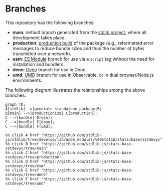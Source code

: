 <!--

@license Apache-2.0

Copyright (c) 2022 The Stdlib Authors.

Licensed under the Apache License, Version 2.0 (the "License");
you may not use this file except in compliance with the License.
You may obtain a copy of the License at

    http://www.apache.org/licenses/LICENSE-2.0

Unless required by applicable law or agreed to in writing, software
distributed under the License is distributed on an "AS IS" BASIS,
WITHOUT WARRANTIES OR CONDITIONS OF ANY KIND, either express or implied.
See the License for the specific language governing permissions and
limitations under the License.

-->

# Branches

This repository has the following branches:

-   **main**: default branch generated from the [stdlib project][stdlib-url], where all development takes place.
-   **production**: [production build][production-url] of the package (e.g., reformatted error messages to reduce bundle sizes and thus the number of bytes transmitted over a network).
-   **esm**: [ES Module][esm-url] branch for use via a `script` tag without the need for installation and bundlers.
-   **deno**: [Deno][deno-url] branch for use in Deno.
-   **umd**: [UMD][umd-url] branch for use in Observable, or in dual browser/Node.js environments.

The following diagram illustrates the relationships among the above branches:

```mermaid
graph TD;
A[stdlib]-->|generate standalone package|B;
B[main] -->|productionize| C[production];
C -->|bundle| D[esm];
C -->|bundle| E[deno];
C -->|bundle| F[umd];

%% click A href "https://github.com/stdlib-js/stdlib/tree/develop/lib/node_modules/%40stdlib/stats/base/sstdevyc"
%% click B href "https://github.com/stdlib-js/stats-base-sstdevyc/tree/main"
%% click C href "https://github.com/stdlib-js/stats-base-sstdevyc/tree/production"
%% click D href "https://github.com/stdlib-js/stats-base-sstdevyc/tree/esm"
%% click E href "https://github.com/stdlib-js/stats-base-sstdevyc/tree/deno"
%% click F href "https://github.com/stdlib-js/stats-base-sstdevyc/tree/umd"
```

[stdlib-url]: https://github.com/stdlib-js/stdlib/tree/develop/lib/node_modules/%40stdlib/stats/base/sstdevyc
[production-url]: https://github.com/stdlib-js/stats-base-sstdevyc/tree/production
[deno-url]: https://github.com/stdlib-js/stats-base-sstdevyc/tree/deno
[umd-url]: https://github.com/stdlib-js/stats-base-sstdevyc/tree/umd
[esm-url]: https://github.com/stdlib-js/stats-base-sstdevyc/tree/esm
